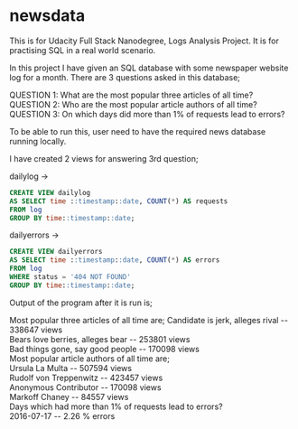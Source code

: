 # newsdata
This is for Udacity Full Stack Nanodegree, Logs Analysis Project. It is for practising SQL in a real world scenario. 

In this project I have given an SQL database with some newspaper website log for a month. There are 3 questions asked in
this database;

QUESTION 1: What are the most popular three articles of all time?  
QUESTION 2: Who are the most popular article authors of all time?  
QUESTION 3: On which days did more than 1% of requests lead to errors?  

To be able to run this, user need to have the required news database running locally.

I have created 2 views for answering 3rd question;

dailylog -> 
```sql
CREATE VIEW dailylog 
AS SELECT time ::timestamp::date, COUNT(*) AS requests 
FROM log 
GROUP BY time::timestamp::date;
```

dailyerrors ->            
 ```sql           
CREATE VIEW dailyerrors 
AS SELECT time ::timestamp::date, COUNT(*) AS errors 
FROM log 
WHERE status = '404 NOT FOUND'
GROUP BY time::timestamp::date;
```

Output of the program after it is run is;

Most popular three articles of all time are; 
Candidate is jerk, alleges rival -- 338647 views  
Bears love berries, alleges bear -- 253801 views  
Bad things gone, say good people -- 170098 views  
Most popular article authors of all time are;  
Ursula La Multa -- 507594 views  
Rudolf von Treppenwitz -- 423457 views  
Anonymous Contributor -- 170098 views  
Markoff Chaney -- 84557 views  
Days which had more than 1% of requests lead to errors?  
2016-07-17 -- 2.26 % errors 
